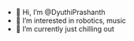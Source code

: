 - 👋 Hi, I’m @DyuthiPrashanth
- 👀 I’m interested in robotics, music
- 🌱 I’m currently just chilling out



<!---
DyuthiPrashanth/DyuthiPrashanth is a ✨ special ✨ repository because its `README.md` (this file) appears on your GitHub profile.
You can click the Preview link to take a look at your changes.
--->
